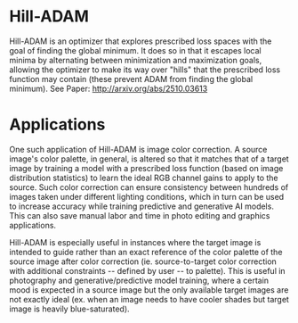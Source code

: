 # Hill-ADAM
Hill-ADAM is an optimizer that explores prescribed loss spaces with the goal of finding the global minimum. It does so in that it escapes local minima by alternating between minimization and maximization goals, allowing the optimizer to make its way over "hills" that the prescribed loss function may contain (these prevent ADAM from finding the global minimum). See Paper: http://arxiv.org/abs/2510.03613

# Applications
One such application of Hill-ADAM is image color correction. A source image's color palette, in general, is altered so that it matches that of a target image by training a model with a prescribed loss function (based on image distribution statistics) to learn the ideal RGB channel gains to apply to the source. Such color correction can ensure consistency between hundreds of images taken under different lighting conditions, which in turn can be used to increase accuracy while training predictive and generative AI models. This can also save manual labor and time in photo editing and graphics applications. 

Hill-ADAM is especially useful in instances where the target image is intended to guide rather than an exact reference of the color palette of the source image after color correction (ie. source-to-target color correction with additional constraints -- defined by user -- to palette). This is useful in photography and generative/predictive model training, where a certain mood is expected in a source image but the only available target images are not exactly ideal (ex. when an image needs to have cooler shades but target image is heavily blue-saturated).

